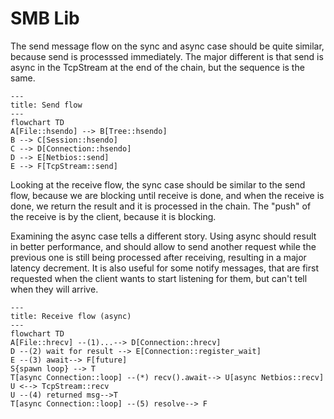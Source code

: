 # SMB Lib
The send message flow on the sync and async case should be quite similar, because send is processsed immediately. The major different is that send is async in the TcpStream at the end of the chain, but the sequence is the same.
```mermaid
---
title: Send flow
---
flowchart TD
A[File::hsendo] --> B[Tree::hsendo]
B --> C[Session::hsendo]
C --> D[Connection::hsendo]
D --> E[Netbios::send]
E --> F[TcpStream::send]
```

Looking at the receive flow, the sync case should be similar to the send flow, because we are blocking until receive is done, and when the receive is done, we return the result and it is processed in the chain. The "push" of the receive is by the client, because it is blocking.

Examining the async case tells a different story. Using async should result in better performance, and should allow to send another request while the previous one is still being processed after receiving, resulting in a major latency decrement. It is also useful for some notify messages, that are first requested when the client wants to start listening for them, but can't tell when they will arrive.
```mermaid
---
title: Receive flow (async)
---
flowchart TD
A[File::hrecv] --(1)...--> D[Connection::hrecv]
D --(2) wait for result --> E[Connection::register_wait]
E --(3) await--> F[future]
S{spawn loop} --> T
T[async Connection::loop] --(*) recv().await--> U[async Netbios::recv]
U <--> TcpStream::recv
U --(4) returned msg-->T
T[async Connection::loop] --(5) resolve--> F
```